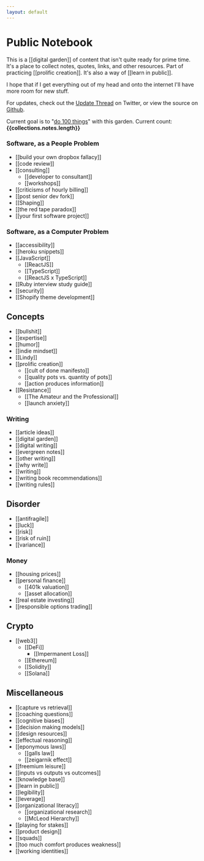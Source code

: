 ```yaml
---
layout: default
---
```


# Public Notebook

This is a [[digital garden]] of content that isn't quite ready for prime time. It's a place to collect notes, quotes, links, and other resources. Part of practicing [[prolific creation]]. It's also a way of [[learn in public]].

I hope that if I get everything out of my head and onto the internet I'll have more room for new stuff.

For updates, check out the [Update Thread](https://twitter.com/GSto/status/1410238607684780032) on Twitter, or view the source on [Github](https://github.com/GSto/digital-garden).

Current goal is to "[do 100 things](https://www.visakanv.com/blog/100-2/)" with this garden. Current count: **{{collections.notes.length}}**

### Software, as a People Problem

- [[build your own dropbox fallacy]]
- [[code review]]
- [[consulting]]
  - [[developer to consultant]]
  - [[workshops]]
- [[criticisms of hourly billing]]
- [[post senior dev fork]]
- [[Shaping]]
- [[the red tape paradox]]
- [[your first software project]]

### Software, as a Computer Problem

- [[accessibility]]
- [[heroku snippets]]
- [[JavaScript]]
  - [[ReactJS]]
  - [[TypeScript]]
  - [[ReactJS x TypeScript]]
- [[Ruby interview study guide]]
- [[security]]
- [[Shopify theme development]]

## Concepts

- [[bullshit]]
- [[expertise]]
- [[humor]]
- [[indie mindset]]
- [[Lindy]]
- [[prolific creation]]
  - [[cult of done manifesto]]
  - [[quality pots vs. quantity of pots]]
  - [[action produces information]]
- [[Resistance]]
  - [[The Amateur and the Professional]]
  - [[launch anxiety]]

### Writing

- [[article ideas]]
- [[digital garden]]
- [[digital writing]]
- [[evergreen notes]]
- [[other writing]]
- [[why write]]
- [[writing]]
- [[writing book recommendations]]
- [[writing rules]]

## Disorder

- [[antifragile]]
- [[luck]]
- [[risk]]
- [[risk of ruin]]
- [[variance]]

### Money

- [[housing prices]]
- [[personal finance]]
  - [[401k valuation]]
  - [[asset allocation]]
- [[real estate investing]]
- [[responsible options trading]]

## Crypto

- [[web3]]
  - [[DeFi]]
    - [[Impermanent Loss]]
  - [[Ethereum]]
  - [[Solidity]]
  - [[Solana]]

## Miscellaneous

- [[capture vs retrieval]]
- [[coaching questions]]
- [[cognitive biases]]
- [[decision making models]]
- [[design resources]]
- [[effectual reasoning]]
- [[eponymous laws]]
  - [[galls law]]
  - [[zeigarnik effect]]
- [[freemium leisure]]
- [[inputs vs outputs vs outcomes]]
- [[knowledge base]]
- [[learn in public]]
- [[legibility]]
- [[leverage]]
- [[organizational literacy]]
  - [[organizational research]]
  - [[McLeod Hierarchy]]
- [[playing for stakes]]
- [[product design]]
- [[squads]]
- [[too much comfort produces weakness]]
- [[working identities]]
